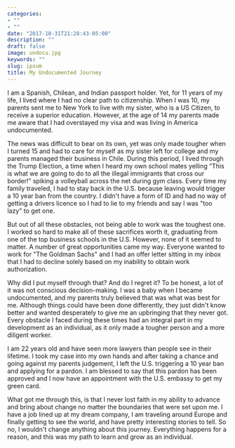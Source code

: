 ```yaml
---
categories:
- ""
- ""
date: "2017-10-31T21:28:43-05:00"
description: ""
draft: false
image: undocu.jpg
keywords: ""
slug: ipsum
title: My Undocumented Journey
---
```


I am a Spanish, Chilean, and Indian passport holder. Yet, for 11 years of my life, I lived where I had no clear path to citizenship. When I was 10, my parents sent me to New York to live with my sister, who is a US Citizen, to receive a superior education. However, at the age of 14 my parents made me aware that I had overstayed my visa and was living in America undocumented. 

The news was difficult to bear on its own, yet was only made tougher when I turned 15 and had to care for myself as my sister left for college and my parents managed their business in Chile. During this period, I lived through the Trump Election, a time when I heard my own school mates yelling “This is what we are going to do to all the illegal immigrants that cross our border!” spiking a volleyball across the net during gym class. Every time my family traveled, I had to stay back in the U.S. because leaving would trigger a 10 year ban from the country. I didn't have a form of ID and had no way of getting a drivers licence so I had to lie to my friends and say I was "too lazy" to get one.  

But out of all these obstacles, not being able to work was the toughest one. I worked so hard to make all of these sacrifices worth it, graduating from one of the top business schools in the U.S. However, none of it seemed to matter. A number of great opportunities came my way. Everyone wanted to work for "The Goldman Sachs" and I had an offer letter sitting in my inbox that I had to decline solely based on my inability to obtain work authorization. 

Why did I put myself through that? And do I regret it? To be honest, a lot of it was not conscious decision-making. I was a baby when I became undocumented, and my parents truly believed that was what was best for me. Although things could have been done differently, they just didn't know better and wanted desperately to give me an upbringing that they never got. Every obstacle I faced during these times had an integral part in my development as an individual, as it only made a tougher person and a more diligent worker. 

I am 22 years old and have seen more lawyers than people see in their lifetime. I took my case into my own hands and after taking a chance and going against my parents judgement, I left the U.S. triggering a 10 year ban and applying for a pardon. I am blessed to say that this pardon has been approved and I now have an appointment with the U.S. embassy to get my green card. 

What got me through this, is that I never lost faith in my ability to advance and bring about change no matter the boundaries that were set upon me. I have a job lined up at my dream company, I am traveling around Europe and finally getting to see the world, and have pretty interesting stories to tell. So no, I wouldn't change anything about this journey. Everything happens for a reason, and this was my path to learn and grow as an individual. 

